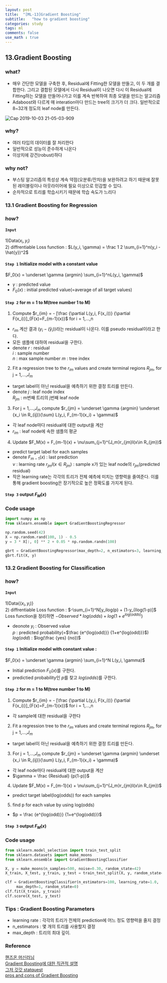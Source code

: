 ```yaml
---
layout: post
title:  "[ML-13]Gradient Boosting"
subtitle:   "how to gradient boosting"
categories: study
tags: ml
comments: false
use_math : true
---
```


## 13.Gradient Boosting

### what?
- 매우 간단한 모델을 구축한 후, Residual에 Fitting한 모델을 만들고, 이 두 개를 결합한다. 그리고 결합된 모델에서 다시 Residual이 나오면 다시 이 Residual에 Fitting하는 모델을 만들어나가고 이를 계속 반복하여 최종 모델을 만드는 알고리즘
- Adaboost와 다르게 매 interation마다 만드는 tree의 크기가 더 크다. 일반적으로 8~32개 정도의 leaf node를 만든다.

![Cap 2019-10-03 21-05-03-909](https://user-images.githubusercontent.com/35513025/66125267-7b647080-e621-11e9-8a24-b5386cb8cf0d.jpg)

### why?
- 여러 타입의 데이터를 잘 처리한다
- 일반적으로 성능이 준수하게 나온다
- 이상치에 강건(robust)하다

### why not?
- 부스팅 알고리즘의 특성상 계속 약점(오분류/잔차)을 보완하려고 하기 때문에 잘못된 레이블링이나 아웃라이어에 필요 이상으로 민감할 수 있다.
- 순차적으로 트리를 학습시키기 때문에 학습 속도가 느리다

### 13.1 Gradient Boosting for Regression
### how?
#### ```Input``` 
1)Data($x_i, y_i$)  
2) diffrentiable Loss function : $L(y_i, \gamma) = \frac 1 2 \sum_{i=1}^n(y_i - \hat{y})^2$

#### ```Step 1``` Initialize model with a constant value   
$F_0(x) = \underset \gamma {argmin} \sum_{i=1}^nL(y_i, \gamma)$  
- $\gamma$ : predicted value  
- $F_0(x)$ : initial predicted value(=average of all target values)  

#### ```Step 2``` for m = 1 to M(tree number 1 to M)
1) Compute $r_{im} = - [\frac {\partial L(y_i, F(x_i))} {\partial F(x_i)}]_{F(x)=F_{m-1}(x)}$ for i = 1,...,n
- $r_{im}$ 계산 결과 $(y_i - \hat(y_i))$라는 residual이 나온다. 이를 pseudo residual이라고 한다. 
- 모든 샘플에 대하여 residual을 구한다.
- denote
$r$ : residual  
$i$ : sample number  
$n$ : max sample number
$m$ : tree index

2) Fit a regression tree to the $r_{im}$ values and create terminal regions $R_{jm}$, for j = 1,...,$J_m$  
- target label이 아닌 residual을 예측하기 위한 결정 트리를 만든다.  
- denote
$j$ : leaf node index  
$R_{jm}$ : m번째 트리의 j번째 leaf node

3) For j = 1,...,$J_m$ compute $r_{jm} = \underset \gamma {argmin} \underset {x_i \in R_{ij}}{\sum} L(y_i, F_{m-1}(x_i) + \gamma)$ 
- 각 leaf node마다 residual에 대한 output을 계산  
- $r_{im}$ : leaf node에 속한 샘플의 평균  

4) Update $F_M(x) = F_{m-1}(x) + \nu\sum_{j=1}^{J_m}r_{jm}I(x\in R_{jm})$  
- predict target label for each samples
- denote
$F_{m-1}(x)$ : last prediction  
$\nu$ : learning rate
$r_{jm}I(x\in R_{jm})$ : sample x가 있는 leaf node의 $r_{jm}$(predicted residual)  
- 작은 learning rate는 각각의 트리가 전체 예측에 미치는 영향력을 줄여준다. 이를 통해 gradient boosting은 장기적으로 높은 정확도를 가지게 된다. 

#### ```Step 3``` output $F_M(x)$

### Code usage
```python
import numpy as np
from sklearn.ensemble import GradientBoostingRegressor

np.random.seed(42)
X = np.random.rand(100, 1) - 0.5
y = 3 * X[:, 0] ** 2 + 0.05 * np.random.randn(100)

gbrt = GradientBoostingRegressor(max_depth=2, n_estimators=3, learning_rate=0.1, random_state=42)
gbrt.fit(X, y)
```

### 13.2 Gradient Boosting for Classification
### how?
#### ```Input``` 
1)Data{($x_i, y_i$)}  
2) diffrentiable Loss function : $-\sum_{i=1}^N[y_ilog(p) + (1-y_i)log(1-p)]$   
Loss function을 정리하면 $-Observed * log(odds) +log(1 + e^{log(odds)})$

- deonote 
$y_i$ : Observed value  
$p$ : predicted probability(=$\frac {e^{log(odd)}} {1+e^{log(odd)}}$)
$log(odd)$ : $log(\frac {yes} {no})$

#### ```Step 1``` Initialize model with constant value :  
$F_0(x) = \underset \gamma {argmin} \sum_{i=1}^N L(y_i, \gamma)$  
- Initial prediction $F_0(x)$를 구한다. 
- predictied probability인 $p$를 찾고 $log(odds)$를 구한다. 


#### ```Step 2``` for m = 1 to M(tree number 1 to M)
1) Compute $r_{im} = - [\frac {\partial L(y_i, F(x_i))} {\partial F(x_i)}]_{F(x)=F_{m-1}(x)}$ for i = 1,...,n
- 각 sample에 대한 residual을 구한다  

2) Fit a regression tree to the $r_{im}$ values and create terminal regions $R_{jm}$, for j = 1,...,$J_m$
- target label이 아닌 residual을 예측하기 위한 결정 트리를 만든다. 

3) For j = 1,...,$J_m$ compute $r_{jm} = \underset \gamma {argmin} \underset {x_i \in R_{ij}}{\sum} L(y_i, F_{m-1}(x_i) + \gamma)$ 
- 각 leaf node마다 residual에 대한 output을 계산 
- $\gamma = \frac {Residual} {p(1-p)}$

4) Update $F_M(x) = F_{m-1}(x) + \nu\sum_{j=1}^{J_m}r_{jm}I(x\in R_{jm})$  
- predict target label(log(odds)) for each samples

5) find p for each value by using log(odds)
- $p = \frac {e^{log(odd)}} {1+e^{log(odd)}}$

#### ```Step 3``` output $F_M(x)$

### Code usage
```python
from sklearn.model_selection import train_test_split
from sklearn.datasets import make_moons
from sklearn.ensemble import GradientBoostingClassifier

X, y = make_moons(n_samples=500, noise=0.30, random_state=42)
X_train, X_test, y_train, y_test = train_test_split(X, y, random_state=42)

clf = GradientBoostingClassifier(n_estimators=100, learning_rate=1.0,
     max_depth=1, random_state=0)
clf.fit(X_train, y_train)
clf.score(X_test, y_test)
```

### Tips : Gradient Boosting Parameters
- learning rate : 각각의 트리가 전체의 prediction에 어느 정도 영향력을 줄지 결정
- n_estimators : 몇 개의 트리를 사용할지 결정 
- max_depth : 트리의 최대 깊이. 

### Reference 
[핸즈온 머신러닝](https://github.com/rickiepark/handson-ml)      
[Gradient Boosting에 대한 직관적 설명](https://4four.us/article/2017/05/gradient-boosting-simply)  
[그저 갓갓 statquest](https://www.youtube.com/watch?v=2xudPOBz-vs)  
[pros and cons of Gradient Boosting](https://scikit-learn.org/stable/modules/ensemble.html#gradient-tree-boosting)  



